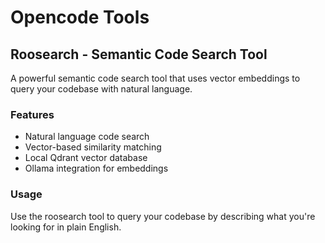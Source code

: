# Opencode Tools

## Roosearch - Semantic Code Search Tool

A powerful semantic code search tool that uses vector embeddings to query your codebase with natural language.

### Features
- Natural language code search
- Vector-based similarity matching
- Local Qdrant vector database
- Ollama integration for embeddings

### Usage
Use the roosearch tool to query your codebase by describing what you're looking for in plain English.
